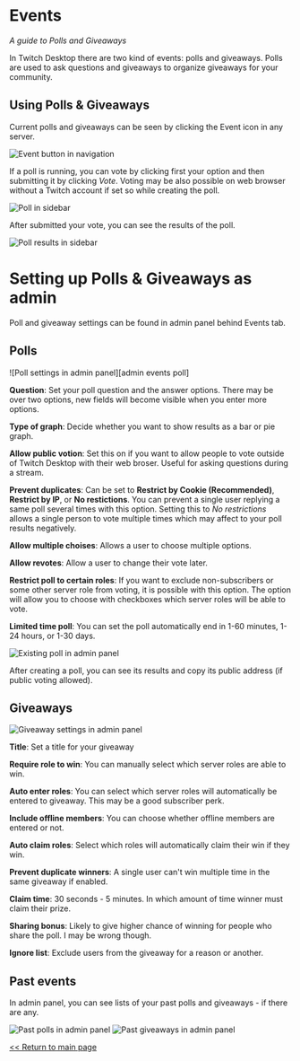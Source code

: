 # Events
*A guide to Polls and Giveaways*

In Twitch Desktop there are two kind of events: polls and giveaways. Polls are used to ask questions and giveaways to organize giveaways for your community.

## Using Polls & Giveaways

Current polls and giveaways can be seen by clicking the Event icon in any server.

![Event button in navigation][ui navigation events hover]

If a poll is running, you can vote by clicking first your option and then submitting it by clicking *Vote*. Voting may be also possible on web browser without a Twitch account if set so while creating the poll.

![Poll in sidebar][ui sidebar poll]

After submitted your vote, you can see the results of the poll.

![Poll results in sidebar][ui sidebar poll results]

# Setting up Polls & Giveaways as admin

Poll and giveaway settings can be found in admin panel behind Events tab.

## Polls

![Poll settings in admin panel][admin events poll]

**Question**: Set your poll question and the answer options. There may be over two options, new fields will become visible when you enter more options.

**Type of graph**: Decide whether you want to show results as a bar or pie graph.

**Allow public votion**: Set this on if you want to allow people to vote outside of Twitch Desktop with their web broser. Useful for asking questions during a stream.

**Prevent duplicates**: Can be set to **Restrict by Cookie (Recommended)**, **Restrict by IP**, or **No restictions**. You can prevent a single user replying a same poll several times with this option. Setting this to *No restrictions* allows a single person to vote multiple times which may affect to your poll results negatively.

**Allow multiple choises**: Allows a user to choose multiple options.

**Allow revotes**: Allow a user to change their vote later.

**Restrict poll to certain roles**: If you want to exclude non-subscribers or some other server role from voting, it is possible with this option. The option will allow you to choose with checkboxes which server roles will be able to vote.

**Limited time poll**: You can set the poll automatically end in 1-60 minutes, 1-24 hours, or 1-30 days.

![Existing poll in admin panel][admin events polls existing]

After creating a poll, you can see its results and copy its public address (if public voting allowed).

## Giveaways

![Giveaway settings in admin panel][admin events giveaways]

**Title**: Set a title for your giveaway

**Require role to win**: You can manually select which server roles are able to win.

**Auto enter roles**: You can select which server roles will automatically be entered to giveaway. This may be a good subscriber perk.

**Include offline members**: You can choose whether offline members are entered or not.

**Auto claim roles**: Select which roles will automatically claim their win if they win.

**Prevent duplicate winners**: A single user can't win multiple time in the same giveaway if enabled.

**Claim time**: 30 seconds - 5 minutes. In which amount of time winner must claim their prize.

**Sharing bonus**: Likely to give higher chance of winning for people who share the poll. I may be wrong though.

**Ignore list**: Exclude users from the giveaway for a reason or another.

## Past events

In admin panel, you can see lists of your past polls and giveaways - if there are any.

![Past polls in admin panel][admin events polls past]
![Past giveaways in admin panel][admin events giveaways past]

[<< Return to main page](../)

[ui navigation events hover]: http://i.imgur.com/IFdgYT3.png "Click to see current events"
[ui sidebar poll]: http://i.imgur.com/vnzCbgy.png "Poll in sidebar"
[ui sidebar poll results]: http://i.imgur.com/9q5C6Ex.png "Poll results in sidebar"
[admin events polls]: (http://i.imgur.com/QSSXj4O.png) "Polls in admin panel"
[admin events polls existing]: http://i.imgur.com/C5zNQIn.png "Existing poll in admin panel"
[admin events giveaways]: http://i.imgur.com/rKfO5Z7.png "Giveaways in admin panel"
[admin events polls past]: http://i.imgur.com/ASaKmj5.png "Past polls in admin panel"
[admin events giveaways past]: http://i.imgur.com/yV1Chzv.png "Past giveaways in admin panel"
[web poll results]: http://i.imgur.com/hqSvZKC.png "Poll results on web"
